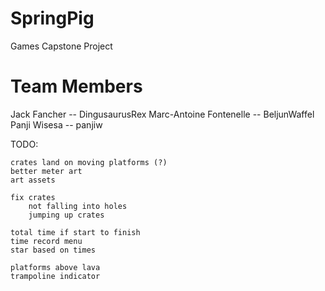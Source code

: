 # SpringPig
Games Capstone Project

# Team Members
Jack Fancher -- DingusaurusRex
Marc-Antoine Fontenelle -- BeljunWaffel
Panji Wisesa -- panjiw

TODO:
	
	crates land on moving platforms (?)
	better meter art
	art assets

	fix crates
	    not falling into holes
	    jumping up crates

	total time if start to finish
	time record menu
	star based on times

    platforms above lava
    trampoline indicator